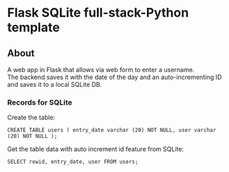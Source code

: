 # Flask SQLite full-stack-Python template

## About

A web app in Flask that allows via web form to enter a username.<br> 
The backend saves it with the date of the day and an auto-incrementing ID and saves it to a local SQLite DB.

### Records for SQLite

Create the table:

`
CREATE TABLE users (
    entry_date varchar (20) NOT NULL,
    user varchar (20) NOT NULL
);
`
    
Get the table data with auto increment id feature from SQLite:

`
SELECT
   rowid,
   entry_date,
   user
FROM
   users;
`
